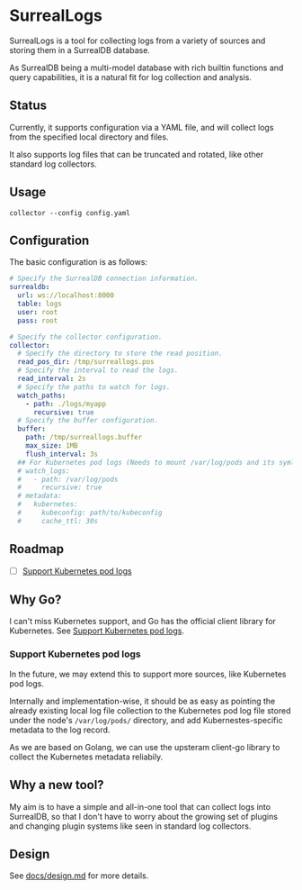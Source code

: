 # SurrealLogs

SurrealLogs is a tool for collecting logs from a variety of sources and storing them in a SurrealDB database.

As SurrealDB being a multi-model database with rich builtin functions and query capabilities, it is a natural fit for log collection and analysis.

## Status

Currently, it supports configuration via a YAML file, and will collect logs from the specified local directory and files.

It also supports log files that can be truncated and rotated, like other standard log collectors.

## Usage

```
collector --config config.yaml
```

## Configuration

The basic configuration is as follows:

```yaml
# Specify the SurrealDB connection information.
surrealdb:
  url: ws://localhost:8000
  table: logs
  user: root
  pass: root

# Specify the collector configuration.
collector:
  # Specify the directory to store the read position.
  read_pos_dir: /tmp/surreallogs.pos
  # Specify the interval to read the logs.
  read_interval: 2s
  # Specify the paths to watch for logs.
  watch_paths:
    - path: ./logs/myapp
      recursive: true
  # Specify the buffer configuration.
  buffer:
    path: /tmp/surreallogs.buffer
    max_size: 1MB
    flush_interval: 3s
  ## For Kubernetes pod logs (Needs to mount /var/log/pods and its symlink targets on the host to the container)
  # watch_logs:
  #   - path: /var/log/pods
  #     recursive: true
  # metadata:
  #   kubernetes:
  #     kubeconfig: path/to/kubeconfig
  #     cache_ttl: 30s
```

## Roadmap

- [ ] [Support Kubernetes pod logs](#support-kubernetes-pod-logs)

## Why Go?

I can't miss Kubernetes support, and Go has the official client library for Kubernetes. See [Support Kubernetes pod logs](#support-kubernetes-pod-logs).

### Support Kubernetes pod logs

In the future, we may extend this to support more sources, like Kubernetes pod logs.

Internally and implementation-wise, it should be as easy as pointing the already existing local log file collection to the Kubernetes pod log file stored under the node's `/var/log/pods/` directory, and add Kubernestes-specific metadata to the log record.

As we are based on Golang, we can use the upsteram client-go library to collect the Kubernetes metadata reliabily.

## Why a new tool?

My aim is to have a simple and all-in-one tool that can collect logs into SurrealDB, so that I don't have to worry about the growing set of plugins and changing plugin systems like seen in standard log collectors.

## Design

See [docs/design.md](docs/design.md) for more details.
